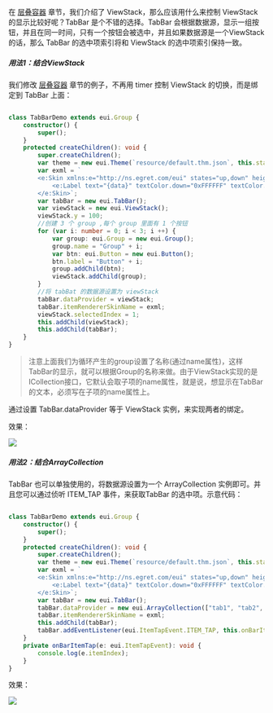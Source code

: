 在 [层叠容器](http://edn.egret.com/cn/index.php/article/index/id/609) 章节，我们介绍了 ViewStack，那么应该用什么来控制 ViewStack 的显示比较好呢？TabBar 是个不错的选择。TabBar 会根据数据源，显示一组按钮，并且在同一时间，只有一个按钮会被选中，并且如果数据源是一个ViewStack 的话，那么 TabBar 的选中项索引将和 ViewStack 的选中项索引保持一致。

#####  用法1：结合ViewStack

我们修改 [层叠容器](http://edn.egret.com/cn/index.php/article/index/id/609) 章节的例子，不再用 timer 控制 ViewStack 的切换，而是绑定到 TabBar 上面：

``` TypeScript

class TabBarDemo extends eui.Group {
    constructor() {
        super();
    }
    protected createChildren(): void {
        super.createChildren();
        var theme = new eui.Theme(`resource/default.thm.json`, this.stage);
        var exml = `
        <e:Skin xmlns:e="http://ns.egret.com/eui" states="up,down" height="50"> 
            <e:Label text="{data}" textColor.down="0xFFFFFF" textColor.up="0x666666" horizontalCenter="0" verticalCenter="0"/> 
        </e:Skin>`;
        var tabBar = new eui.TabBar();
        var viewStack = new eui.ViewStack();
        viewStack.y = 100;
        //创建 3 个 group ,每个 group 里面有 1 个按钮
        for (var i: number = 0; i < 3; i ++) {
            var group: eui.Group = new eui.Group();
            group.name = "Group" + i;
            var btn: eui.Button = new eui.Button();
            btn.label = "Button" + i;
            group.addChild(btn);
            viewStack.addChild(group);
        }
		//将 tabBat 的数据源设置为 viewStack
        tabBar.dataProvider = viewStack;
        tabBar.itemRendererSkinName = exml;
        viewStack.selectedIndex = 1;
        this.addChild(viewStack);
        this.addChild(tabBar);
    }
}

```

> 注意上面我们为循环产生的group设置了名称(通过name属性)，这样TabBar的显示，就可以根据Group的名称来做。由于ViewStack实现的是ICollection接口，它默认会取子项的name属性，就是说，想显示在TabBar的文本，必须写在子项的name属性上。

  通过设置 TabBar.dataProvider 等于 ViewStack 实例，来实现两者的绑定。



效果：

![][9-4-tabbar-A]

#####  用法2：结合ArrayCollection

TabBar 也可以单独使用的，将数据源设置为一个 ArrayCollection 实例即可。并且您可以通过侦听 ITEM_TAP 事件，来获取TabBar 的选中项。示意代码：

``` TypeScript

class TabBarDemo extends eui.Group {
    constructor() {
        super();
    }
    protected createChildren(): void {
        super.createChildren();
        var theme = new eui.Theme(`resource/default.thm.json`, this.stage);
        var exml = `
        <e:Skin xmlns:e="http://ns.egret.com/eui" states="up,down" height="50"> 
            <e:Label text="{data}" textColor.down="0xFFFFFF" textColor.up="0x666666" horizontalCenter="0" verticalCenter="0"/> 
        </e:Skin>`;
        var tabBar = new eui.TabBar();
        tabBar.dataProvider = new eui.ArrayCollection(["tab1", "tab2", "tab3"]);
        tabBar.itemRendererSkinName = exml;
        this.addChild(tabBar);
        tabBar.addEventListener(eui.ItemTapEvent.ITEM_TAP, this.onBarItemTap, this);
    }
    private onBarItemTap(e: eui.ItemTapEvent): void {
        console.log(e.itemIndex);
    }
}

```

效果：

![][9-4-tabbar-B]

[9-4-tabbar-A]: http://sedn.egret.com/5604f1ae770d6.png

[9-4-tabbar-B]: http://sedn.egret.com/5604f1ae9a80d.png